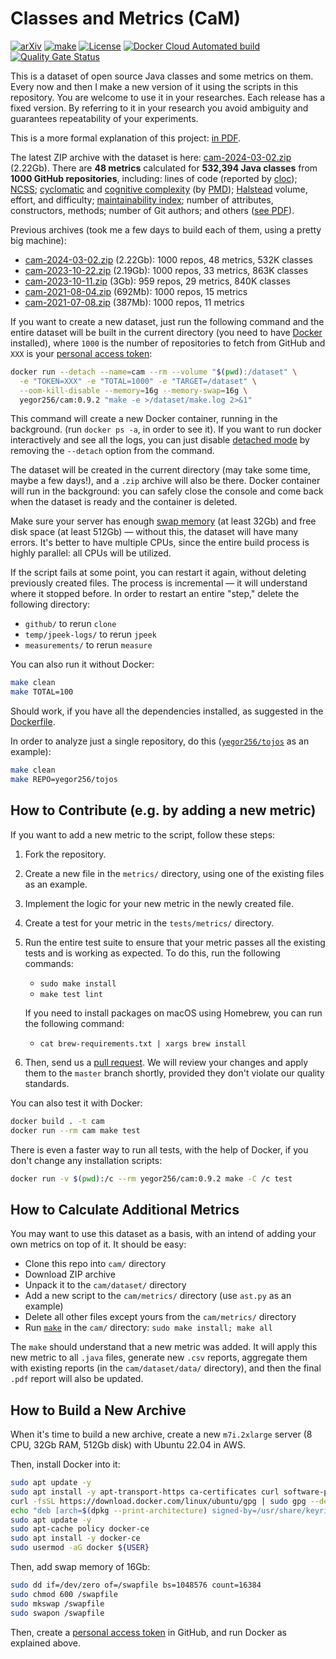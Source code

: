 # Classes and Metrics (CaM)

[![arXiv](https://img.shields.io/badge/arXiv-2403.08488-green.svg)](https://arxiv.org/abs/2403.08488)
[![make](https://github.com/yegor256/cam/actions/workflows/make.yml/badge.svg?branch=master)](https://github.com/yegor256/cam/actions/workflows/make.yml)
[![License](https://img.shields.io/badge/license-MIT-green.svg)](https://github.com/yegor256/ctors-vs-size/blob/master/LICENSE.txt)
[![Docker Cloud Automated build](https://img.shields.io/docker/cloud/automated/yegor256/cam)](https://hub.docker.com/r/yegor256/cam)
[![Quality Gate Status](https://sonarcloud.io/api/project_badges/measure?project=yegor256_cam2&metric=alert_status)](https://sonarcloud.io/summary/new_code?id=yegor256_cam2)

This is a dataset of open source Java classes and some metrics on them.
Every now and then I make a new version of it using the scripts
in this repository. You are welcome to use it in your researches.
Each release has a fixed version. By referring to it in your research
you avoid ambiguity and guarantees repeatability of your experiments.

This is a more formal explanation of this project:
[in PDF](https://arxiv.org/abs/2403.08488).

The latest ZIP archive with the dataset is here:
[cam-2024-03-02.zip](http://cam.yegor256.com/cam-2024-03-02.zip)
(2.22Gb).
There are **48 metrics** calculated for **532,394 Java classes** from
**1000 GitHub repositories**, including:
lines of code (reported by [cloc](https://github.com/AlDanial/cloc));
[NCSS](https://stackoverflow.com/questions/5486983/what-does-ncss-stand-for);
[cyclomatic](https://en.wikipedia.org/wiki/Cyclomatic_complexity) and
[cognitive complexity](https://en.wikipedia.org/wiki/Cognitive_complexity)
(by [PMD](https://pmd.github.io/));
[Halstead](https://en.wikipedia.org/wiki/Halstead_complexity_measures)
volume, effort, and difficulty;
[maintainability index](https://ieeexplore.ieee.org/abstract/document/303623);
number of attributes, constructors, methods;
number of Git authors;
and others ([see PDF](http://cam.yegor256.com/cam-2024-03-02.pdf)).

Previous archives (took me a few days to build each of them, using a pretty big machine):

* [cam-2024-03-02.zip](http://cam.yegor256.com/cam-2023-03-02.zip)
  (2.22Gb): 1000 repos, 48 metrics, 532K classes
* [cam-2023-10-22.zip](http://cam.yegor256.com/cam-2023-10-22.zip)
  (2.19Gb): 1000 repos, 33 metrics, 863K classes
* [cam-2023-10-11.zip](http://cam.yegor256.com/cam-2023-10-11.zip)
  (3Gb): 959 repos, 29 metrics, 840K classes
* [cam-2021-08-04.zip](https://github.com/yegor256/cam/releases/download/0.2.0/cam-2021-08-04.zip)
  (692Mb): 1000 repos, 15 metrics
* [cam-2021-07-08.zip](https://github.com/yegor256/cam/releases/download/0.1.1/cam-2021-07-08.zip)
  (387Mb): 1000 repos, 11 metrics

If you want to create a new dataset,
just run the following command and the entire dataset will
be built in the current directory
(you need to have [Docker](https://docs.docker.com/get-docker/) installed),
where `1000` is the number of repositories to fetch from GitHub
and `XXX` is
your [personal access token][create-PAT]:

```bash
docker run --detach --name=cam --rm --volume "$(pwd):/dataset" \
  -e "TOKEN=XXX" -e "TOTAL=1000" -e "TARGET=/dataset" \
  --oom-kill-disable --memory=16g --memory-swap=16g \
  yegor256/cam:0.9.2 "make -e >/dataset/make.log 2>&1"
```

This command will create a new Docker container, running in the background.
(run `docker ps -a`, in order to see it).
If you want to run docker interactively and see all the logs,
you can just disable [detached mode][detached]
by removing the `--detach` option from the command.

The dataset will be created in the current directory (may take some time,
maybe a few days!), and a `.zip` archive will also be there.
Docker container will run in the background: you can safely close
the console and come back when the
dataset is ready and the container is deleted.

Make sure your server has enough
[swap memory](https://askubuntu.com/questions/178712/how-to-increase-swap-space)
(at least 32Gb) and free disk space (at least 512Gb)
— without this, the dataset will have many errors.
It's better to have multiple CPUs, since the entire build process is highly parallel:
all CPUs will be utilized.

If the script fails at some point, you can restart it again,
without deleting previously
created files. The process is incremental — it will understand
where it stopped before.
In order to restart an entire "step," delete the following directory:

* `github/` to rerun `clone`
* `temp/jpeek-logs/` to rerun `jpeek`
* `measurements/` to rerun `measure`

You can also run it without Docker:

```bash
make clean
make TOTAL=100
```

Should work, if you have all the dependencies installed, as suggested in the
[Dockerfile](https://github.com/yegor256/cam/blob/master/Dockerfile).

In order to analyze just a single repository, do this
([`yegor256/tojos`](https://github.com/yegor256/tojos) as an example):

```bash
make clean
make REPO=yegor256/tojos
```

## How to Contribute (e.g. by adding a new metric)

If you want to add a new metric to the script, follow these steps:

1. Fork the repository.

2. Create a new file in the `metrics/` directory,
using one of the existing files as an example.

3. Implement the logic for your new metric in the newly created file.

4. Create a test for your metric in the `tests/metrics/` directory.

5. Run the entire test suite to ensure that
your metric passes all the existing
tests and is working as expected.
To do this, run the following commands:
   * `sudo make install`
   * `make test lint`

   If you need to install packages on macOS using Homebrew,
   you can run the following command:
   * `cat brew-requirements.txt | xargs brew install`

6. Then, send us a
[pull request](https://www.yegor256.com/2014/04/15/github-guidelines.html).
We will review your changes and apply them to the `master` branch shortly,
provided they don't violate our quality standards.

You can also test it with Docker:

```bash
docker build . -t cam
docker run --rm cam make test
```

There is even a faster way to run all tests, with the help of Docker,
if you don't change any installation scripts:

```bash
docker run -v $(pwd):/c --rm yegor256/cam:0.9.2 make -C /c test
```

## How to Calculate Additional Metrics

You may want to use this dataset as a basis, with an intend of adding your own
metrics on top of it. It should be easy:

* Clone this repo into `cam/` directory
* Download ZIP archive
* Unpack it to the `cam/dataset/` directory
* Add a new script to the `cam/metrics/` directory (use `ast.py` as an example)
* Delete all other files except yours from the `cam/metrics/` directory
* Run [`make`](https://www.gnu.org/software/make/) in the `cam/`
directory: `sudo make install; make all`

The `make` should understand that a new metric was added.
It will apply this new metric
to all `.java` files, generate new `.csv` reports, aggregate them with existing
reports (in the `cam/dataset/data/` directory),
and then the final `.pdf` report will also be updated.

## How to Build a New Archive

When it's time to build a new archive, create a new `m7i.2xlarge`
server (8 CPU, 32Gb RAM, 512Gb disk) with Ubuntu 22.04 in AWS.

Then, install Docker into it:

```bash
sudo apt update -y
sudo apt install -y apt-transport-https ca-certificates curl software-properties-common
curl -fsSL https://download.docker.com/linux/ubuntu/gpg | sudo gpg --dearmor -o /usr/share/keyrings/docker-archive-keyring.gpg
echo "deb [arch=$(dpkg --print-architecture) signed-by=/usr/share/keyrings/docker-archive-keyring.gpg] https://download.docker.com/linux/ubuntu $(lsb_release -cs) stable" | sudo tee /etc/apt/sources.list.d/docker.list > /dev/null
sudo apt update -y
sudo apt-cache policy docker-ce
sudo apt install -y docker-ce
sudo usermod -aG docker ${USER}
```

Then, add swap memory of 16Gb:

```bash
sudo dd if=/dev/zero of=/swapfile bs=1048576 count=16384
sudo chmod 600 /swapfile
sudo mkswap /swapfile
sudo swapon /swapfile
```

Then, create a [personal access token][PAT] in GitHub,
and run Docker as explained above.

[create-PAT]: https://docs.github.com/en/github/authenticating-to-github/keeping-your-account-and-data-secure/creating-a-personal-access-token
[PAT]: https://docs.github.com/en/enterprise-server@3.9/authentication/keeping-your-account-and-data-secure/managing-your-personal-access-tokens
[detached]: https://docs.docker.com/language/golang/run-containers/#run-in-detached-mode
